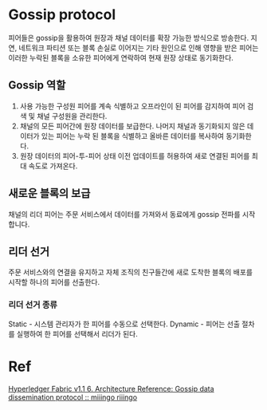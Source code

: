 # Gossip protocol
피어들은 gossip을 활용하여 원장과 채널 데이터를 확장 가능한 방식으로 방송한다.
지연, 네트워크 파티션 또는 블록 손실로 이어지는 기타 원인으로 인해 영향을 받은 피어는 이러한 누락된 블록을 소유한 피어에게 연락하여 현재 원장 상태로 동기화한다.

## Gossip 역할
1. 사용 가능한 구성원 피어를 계속 식별하고 오프라인이 된 피어를 감지하여 피어 검색 및 채널 구성원을 관리한다.
2. 채널의 모든 피어간에 원장 데이터를 보급한다. 나머지 채널과 동기화되지 않은 데이터가 있는 피어는 누락 된 블록을 식별하고 올바른 데이터를 복사하여 동기화한다.
3. 원장 데이터의 피어-투-피어 상태 이전 업데이트를 허용하여 새로 연결된 피어를 최대 속도로 가져온다.

## 새로운 블록의 보급
채널의 리더 피어는 주문 서비스에서 데이터를 가져와서 동료에게 gossip 전파를 시작합니다.

## 리더 선거
주문 서비스와의 연결을 유지하고 자체 조직의 친구들간에 새로 도착한 블록의 배포를 시작할 하나의 피어를 선출한다.

### 리더 선거 종류
Static - 시스템 관리자가 한 피어를 수동으로 선택한다.
Dynamic - 피어는 선출 절차를 실행하여 한 피어를 선택해서 리더가 된다.

# Ref
[Hyperledger Fabric v1.1 6. Architecture Reference: Gossip data dissemination protocol :: miiingo riiingo](https://miiingo.tistory.com/145)